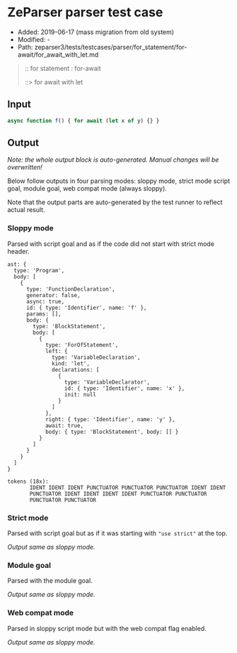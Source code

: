 # ZeParser parser test case

- Added: 2019-06-17 (mass migration from old system)
- Modified: -
- Path: zeparser3/tests/testcases/parser/for_statement/for-await/for_await_with_let.md

> :: for statement : for-await
>
> ::> for await with let

## Input

`````js
async function f() { for await (let x of y) {} }
`````

## Output

_Note: the whole output block is auto-generated. Manual changes will be overwritten!_

Below follow outputs in four parsing modes: sloppy mode, strict mode script goal, module goal, web compat mode (always sloppy).

Note that the output parts are auto-generated by the test runner to reflect actual result.

### Sloppy mode

Parsed with script goal and as if the code did not start with strict mode header.

`````
ast: {
  type: 'Program',
  body: [
    {
      type: 'FunctionDeclaration',
      generator: false,
      async: true,
      id: { type: 'Identifier', name: 'f' },
      params: [],
      body: {
        type: 'BlockStatement',
        body: [
          {
            type: 'ForOfStatement',
            left: {
              type: 'VariableDeclaration',
              kind: 'let',
              declarations: [
                {
                  type: 'VariableDeclarator',
                  id: { type: 'Identifier', name: 'x' },
                  init: null
                }
              ]
            },
            right: { type: 'Identifier', name: 'y' },
            await: true,
            body: { type: 'BlockStatement', body: [] }
          }
        ]
      }
    }
  ]
}

tokens (18x):
       IDENT IDENT IDENT PUNCTUATOR PUNCTUATOR PUNCTUATOR IDENT IDENT
       PUNCTUATOR IDENT IDENT IDENT IDENT PUNCTUATOR PUNCTUATOR
       PUNCTUATOR PUNCTUATOR
`````

### Strict mode

Parsed with script goal but as if it was starting with `"use strict"` at the top.

_Output same as sloppy mode._

### Module goal

Parsed with the module goal.

_Output same as sloppy mode._

### Web compat mode

Parsed in sloppy script mode but with the web compat flag enabled.

_Output same as sloppy mode._
